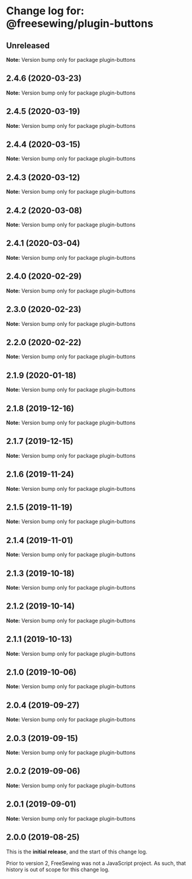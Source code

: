# Change log for: @freesewing/plugin-buttons


## Unreleased

**Note:** Version bump only for package plugin-buttons


## 2.4.6 (2020-03-23)

**Note:** Version bump only for package plugin-buttons


## 2.4.5 (2020-03-19)

**Note:** Version bump only for package plugin-buttons


## 2.4.4 (2020-03-15)

**Note:** Version bump only for package plugin-buttons


## 2.4.3 (2020-03-12)

**Note:** Version bump only for package plugin-buttons


## 2.4.2 (2020-03-08)

**Note:** Version bump only for package plugin-buttons


## 2.4.1 (2020-03-04)

**Note:** Version bump only for package plugin-buttons


## 2.4.0 (2020-02-29)

**Note:** Version bump only for package plugin-buttons


## 2.3.0 (2020-02-23)

**Note:** Version bump only for package plugin-buttons


## 2.2.0 (2020-02-22)

**Note:** Version bump only for package plugin-buttons


## 2.1.9 (2020-01-18)

**Note:** Version bump only for package plugin-buttons


## 2.1.8 (2019-12-16)

**Note:** Version bump only for package plugin-buttons


## 2.1.7 (2019-12-15)

**Note:** Version bump only for package plugin-buttons


## 2.1.6 (2019-11-24)

**Note:** Version bump only for package plugin-buttons


## 2.1.5 (2019-11-19)

**Note:** Version bump only for package plugin-buttons


## 2.1.4 (2019-11-01)

**Note:** Version bump only for package plugin-buttons


## 2.1.3 (2019-10-18)

**Note:** Version bump only for package plugin-buttons


## 2.1.2 (2019-10-14)

**Note:** Version bump only for package plugin-buttons


## 2.1.1 (2019-10-13)

**Note:** Version bump only for package plugin-buttons


## 2.1.0 (2019-10-06)

**Note:** Version bump only for package plugin-buttons


## 2.0.4 (2019-09-27)

**Note:** Version bump only for package plugin-buttons


## 2.0.3 (2019-09-15)

**Note:** Version bump only for package plugin-buttons


## 2.0.2 (2019-09-06)

**Note:** Version bump only for package plugin-buttons


## 2.0.1 (2019-09-01)

**Note:** Version bump only for package plugin-buttons




## 2.0.0 (2019-08-25)

This is the **initial release**, and the start of this change log.

Prior to version 2, FreeSewing was not a JavaScript project.
As such, that history is out of scope for this change log.

